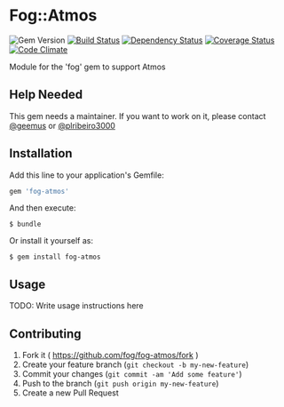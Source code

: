 # Fog::Atmos

![Gem Version](https://badge.fury.io/rb/fog-atmos.svg) [![Build Status](https://travis-ci.org/fog/fog-atmos.svg?branch=master)](https://travis-ci.org/fog/fog-atmos) [![Dependency Status](https://gemnasium.com/fog/fog-atmos.svg)](https://gemnasium.com/fog/fog-atmos) [![Coverage Status](https://img.shields.io/coveralls/fog/fog-atmos.svg)](https://coveralls.io/r/fog/fog-atmos?branch=master) [![Code Climate](https://codeclimate.com/github/fog/fog-atmos.png)](https://codeclimate.com/github/fog/fog-atmos)

Module for the 'fog' gem to support Atmos

## Help Needed

This gem needs a maintainer. If you want to work on it, please contact
[@geemus](mailto:geemus@gmail.com) or [@plribeiro3000](mailto:plribeiro3000@gmail.com)

## Installation

Add this line to your application's Gemfile:

```ruby
gem 'fog-atmos'
```

And then execute:

    $ bundle

Or install it yourself as:

    $ gem install fog-atmos

## Usage

TODO: Write usage instructions here

## Contributing

1. Fork it ( https://github.com/fog/fog-atmos/fork )
2. Create your feature branch (`git checkout -b my-new-feature`)
3. Commit your changes (`git commit -am 'Add some feature'`)
4. Push to the branch (`git push origin my-new-feature`)
5. Create a new Pull Request
